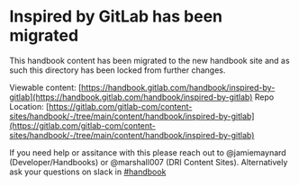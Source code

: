 # Inspired by GitLab has been migrated

This handbook content has been migrated to the new handbook site and as such this directory
has been locked from further changes.

Viewable content: [https://handbook.gitlab.com/handbook/inspired-by-gitlab](https://handbook.gitlab.com/handbook/inspired-by-gitlab)
Repo Location: [https://gitlab.com/gitlab-com/content-sites/handbook/-/tree/main/content/handbook/inspired-by-gitlab](https://gitlab.com/gitlab-com/content-sites/handbook/-/tree/main/content/handbook/inspired-by-gitlab)

If you need help or assitance with this please reach out to @jamiemaynard (Developer/Handbooks) or
@marshall007 (DRI Content Sites).  Alternatively ask your questions on slack in [#handbook](https://gitlab.slack.com/archives/C81PT2ALD)

